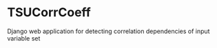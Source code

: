# TSUCorrCoeff

Django web application for detecting correlation dependencies of input variable set
